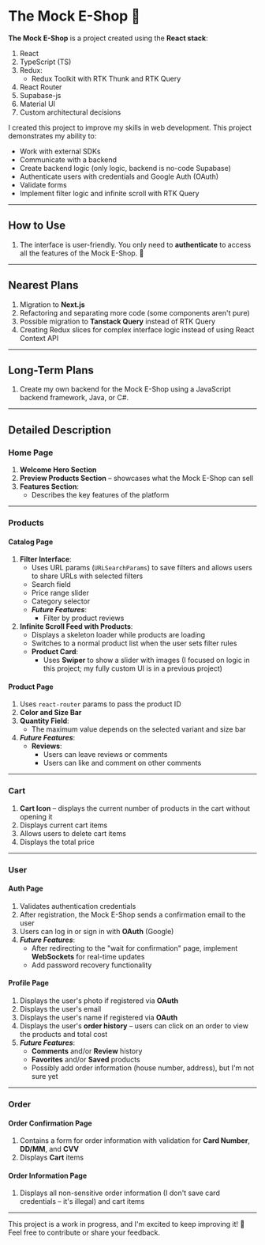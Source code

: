 # The Mock E-Shop 🛒

**The Mock E-Shop** is a project created using the **React stack**:
1. React
2. TypeScript (TS)
3. Redux:
   - Redux Toolkit with RTK Thunk and RTK Query
4. React Router
5. Supabase-js
6. Material UI
7. Custom architectural decisions

I created this project to improve my skills in web development. This project demonstrates my ability to:
- Work with external SDKs
- Communicate with a backend
- Create backend logic (only logic, backend is no-code Supabase)
- Authenticate users with credentials and Google Auth (OAuth)
- Validate forms
- Implement filter logic and infinite scroll with RTK Query

---

## How to Use
1. The interface is user-friendly. You only need to **authenticate** to access all the features of the Mock E-Shop. 🔑

---

## Nearest Plans
1. Migration to **Next.js**
2. Refactoring and separating more code (some components aren't pure)
3. Possible migration to **Tanstack Query** instead of RTK Query
4. Creating Redux slices for complex interface logic instead of using React Context API

---

## Long-Term Plans
1. Create my own backend for the Mock E-Shop using a JavaScript backend framework, Java, or C#.

---

## Detailed Description

### Home Page
1. **Welcome Hero Section**
2. **Preview Products Section** – showcases what the Mock E-Shop can sell
3. **Features Section**:
   - Describes the key features of the platform

---

### Products

#### Catalog Page
1. **Filter Interface**:
   - Uses URL params (`URLSearchParams`) to save filters and allows users to share URLs with selected filters
   - Search field
   - Price range slider
   - Category selector
   - ***Future Features***:
     - Filter by product reviews
2. **Infinite Scroll Feed with Products**:
   - Displays a skeleton loader while products are loading
   - Switches to a normal product list when the user sets filter rules
   - **Product Card**:
     - Uses **Swiper** to show a slider with images (I focused on logic in this project; my fully custom UI is in a previous project)

#### Product Page
1. Uses `react-router` params to pass the product ID
2. **Color and Size Bar**
3. **Quantity Field**:
   - The maximum value depends on the selected variant and size bar
4. ***Future Features***:
   - **Reviews**:
     - Users can leave reviews or comments
     - Users can like and comment on other comments

---

### Cart
1. **Cart Icon** – displays the current number of products in the cart without opening it
2. Displays current cart items
3. Allows users to delete cart items
4. Displays the total price

---

### User

#### Auth Page
1. Validates authentication credentials
2. After registration, the Mock E-Shop sends a confirmation email to the user
3. Users can log in or sign in with **OAuth** (Google)
4. ***Future Features***:
   - After redirecting to the "wait for confirmation" page, implement **WebSockets** for real-time updates
   - Add password recovery functionality

#### Profile Page
1. Displays the user's photo if registered via **OAuth**
2. Displays the user's email
3. Displays the user's name if registered via **OAuth**
4. Displays the user's **order history** – users can click on an order to view the products and total cost
5. ***Future Features***:
   - **Comments** and/or **Review** history
   - **Favorites** and/or **Saved** products
   - Possibly add order information (house number, address), but I'm not sure yet

---

### Order

#### Order Confirmation Page
1. Contains a form for order information with validation for **Card Number**, **DD/MM**, and **CVV**
2. Displays **Cart** items

#### Order Information Page
1. Displays all non-sensitive order information (I don't save card credentials – it's illegal) and cart items

---

This project is a work in progress, and I'm excited to keep improving it! 🚀 Feel free to contribute or share your feedback.